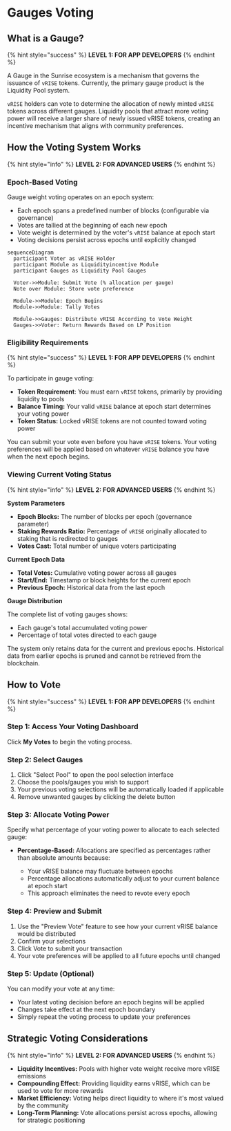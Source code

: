 # Gauges Voting

## What is a Gauge?

{% hint style="success" %}
**LEVEL 1: FOR APP DEVELOPERS**
{% endhint %}

A Gauge in the Sunrise ecosystem is a mechanism that governs the issuance of `vRISE` tokens. Currently, the primary gauge product is the Liquidity Pool system.

`vRISE` holders can vote to determine the allocation of newly minted `vRISE` tokens across different gauges. Liquidity pools that attract more voting power will receive a larger share of newly issued vRISE tokens, creating an incentive mechanism that aligns with community preferences.

## How the Voting System Works

{% hint style="info" %}
**LEVEL 2: FOR ADVANCED USERS**
{% endhint %}

### Epoch-Based Voting

Gauge weight voting operates on an epoch system:

* Each epoch spans a predefined number of blocks (configurable via governance)
* Votes are tallied at the beginning of each new epoch
* Vote weight is determined by the voter's `vRISE` balance at epoch start
* Voting decisions persist across epochs until explicitly changed

```mermaid
sequenceDiagram
  participant Voter as vRISE Holder
  participant Module as Liquidityincentive Module
  participant Gauges as Liquidity Pool Gauges

  Voter->>Module: Submit Vote (% allocation per gauge)
  Note over Module: Store vote preference

  Module->>Module: Epoch Begins
  Module->>Module: Tally Votes

  Module->>Gauges: Distribute vRISE According to Vote Weight
  Gauges->>Voter: Return Rewards Based on LP Position
```


### Eligibility Requirements

{% hint style="success" %}
**LEVEL 1: FOR APP DEVELOPERS**
{% endhint %}

To participate in gauge voting:

* **Token Requirement**: You must earn `vRISE` tokens, primarily by providing liquidity to pools
* **Balance Timing:** Your valid `vRISE` balance at epoch start determines your voting power
* **Token Status:** Locked vRISE tokens are not counted toward voting power

You can submit your vote even before you have `vRISE` tokens. Your voting preferences will be applied based on whatever `vRISE` balance you have when the next epoch begins.

### Viewing Current Voting Status

{% hint style="info" %}
**LEVEL 2: FOR ADVANCED USERS**
{% endhint %}

**System Parameters**

* **Epoch Blocks:** The number of blocks per epoch (governance parameter)
* **Staking Rewards Ratio:** Percentage of `vRISE` originally allocated to staking that is redirected to gauges
* **Votes Cast:** Total number of unique voters participating

**Current Epoch Data**

* **Total Votes:** Cumulative voting power across all gauges
* **Start/End:** Timestamp or block heights for the current epoch
* **Previous Epoch:** Historical data from the last epoch

**Gauge Distribution**

The complete list of voting gauges shows:

* Each gauge's total accumulated voting power
* Percentage of total votes directed to each gauge

The system only retains data for the current and previous epochs. Historical data from earlier epochs is pruned and cannot be retrieved from the blockchain.

## How to Vote

{% hint style="success" %}
**LEVEL 1: FOR APP DEVELOPERS**
{% endhint %}

### Step 1: Access Your Voting Dashboard

Click **My Votes** to begin the voting process.

### Step 2: Select Gauges

1. Click "Select Pool" to open the pool selection interface
2. Choose the pools/gauges you wish to support
3. Your previous voting selections will be automatically loaded if applicable
4. Remove unwanted gauges by clicking the delete button

### Step 3: Allocate Voting Power

Specify what percentage of your voting power to allocate to each selected gauge:

- **Percentage-Based:** Allocations are specified as percentages rather than absolute amounts because:

  * Your vRISE balance may fluctuate between epochs
  * Percentage allocations automatically adjust to your current balance at epoch start
  * This approach eliminates the need to revote every epoch

### Step 4: Preview and Submit

1. Use the "Preview Vote" feature to see how your current vRISE balance would be distributed
2. Confirm your selections
3. Click Vote to submit your transaction
4. Your vote preferences will be applied to all future epochs until changed

### Step 5: Update (Optional)
You can modify your vote at any time:

* Your latest voting decision before an epoch begins will be applied
* Changes take effect at the next epoch boundary
* Simply repeat the voting process to update your preferences

## Strategic Voting Considerations

{% hint style="info" %}
**LEVEL 2: FOR ADVANCED USERS**
{% endhint %}

* **Liquidity Incentives:** Pools with higher vote weight receive more vRISE emissions
* **Compounding Effect:** Providing liquidity earns vRISE, which can be used to vote for more rewards
* **Market Efficiency:** Voting helps direct liquidity to where it's most valued by the community
* **Long-Term Planning:** Vote allocations persist across epochs, allowing for strategic positioning